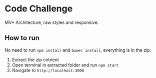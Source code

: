 # Code Challenge

MV* Architecture, raw styles and responsive.


## How to run ##

No need to run `npm install` and `bower install`, everything is in the zip.

1. Extract the zip cotnent
2. Open terminal in extracted folder and run `npm start`
3. Navigate to `http://localhost:3000`